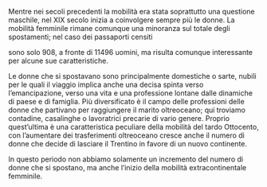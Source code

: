 Mentre nei secoli precedenti la mobilità era stata soprattutto una questione maschile, nel XIX secolo inizia a coinvolgere sempre più le donne. La mobilità femminile rimane comunque una minoranza sul totale degli spostamenti; nel caso dei passaporti censiti

sono solo 908, a fronte di 11496 uomini, ma risulta comunque interessante per alcune sue caratteristiche.


Le donne che si spostavano sono principalmente domestiche o sarte, nubili per le quali il viaggio implica anche una decisa spinta verso l’emancipazione, verso una vita e una professione lontane dalle dinamiche di paese e di famiglia. Più diversificato
è il campo delle professioni delle donne che partivano per raggiungere il marito oltreoceano; qui troviamo contadine, casalinghe o lavoratrici precarie di vario genere. Proprio quest’ultima è una caratteristica peculiare della
mobilità del tardo Ottocento, con l’aumentare dei trasferimenti oltreoceano cresce anche il numero di donne che decide di lasciare il Trentino in favore di un nuovo continente.


In questo periodo non abbiamo solamente un incremento del numero di donne che si spostano, ma anche l’inizio della mobilità extracontinentale femminile.
